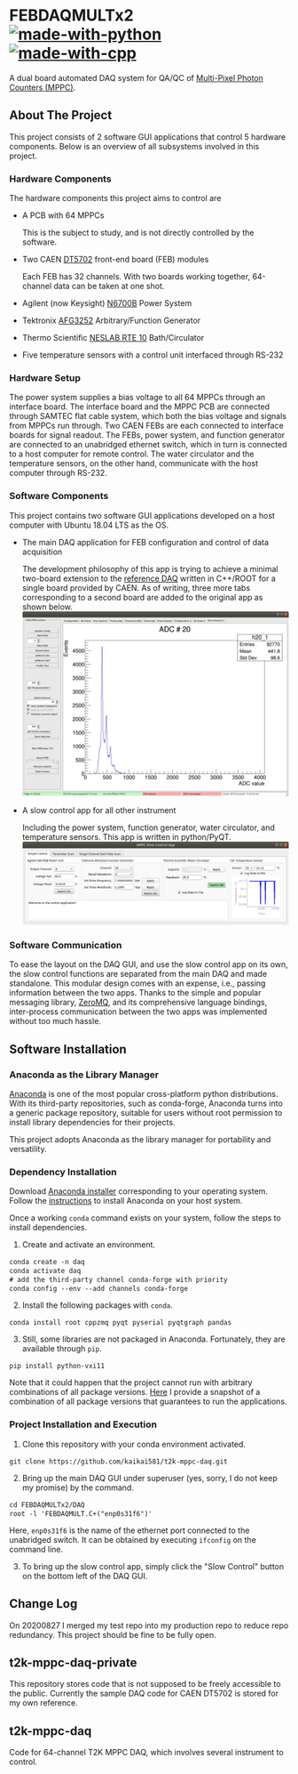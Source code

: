 # FEBDAQMULTx2 [![made-with-python](https://img.shields.io/badge/Made%20with-Python-1f425f.svg)](https://www.python.org/) [![made-with-cpp](https://img.shields.io/badge/C++-Solutions-blue.svg?style=flat&logo=c%2B%2B)](https://isocpp.org/)

A dual board automated DAQ system for QA/QC of [Multi-Pixel Photon Counters (MPPC)](https://www.hamamatsu.com/us/en/product/optical-sensors/mppc/what_is_mppc/index.html).

## About The Project
This project consists of 2 software GUI applications that control 5 hardware components. Below is an overview of all subsystems involved in this project.

### Hardware Components
The hardware components this project aims to control are
* A PCB with 64 MPPCs

  This is the subject to study, and is not directly controlled by the software.
* Two CAEN [DT5702](https://www.caen.it/products/dt5702/) front-end board (FEB) modules

  Each FEB has 32 channels. With two boards working together, 64-channel data can be taken at one shot.
* Agilent (now Keysight) [N6700B](https://www.keysight.com/en/pd-838422-pn-N6700B/low-profile-modular-power-system-mainframe-400w-4-slots?cc=CA&lc=fre) Power System
* Tektronix [AFG3252](https://www.tek.com/datasheet/afg3000-series) Arbitrary/Function Generator
* Thermo Scientific [NESLAB RTE 10](https://www.marshallscientific.com/Thermo-Neslab-RTE-10-Circulating-Chiller-p/th-nerte10.htm) Bath/Circulator
* Five temperature sensors with a control unit interfaced through RS-232

### Hardware Setup
The power system supplies a bias voltage to all 64 MPPCs through an interface board. The interface board and the MPPC PCB are connected through SAMTEC flat cable system, which both the bias voltage and signals from MPPCs run through.
Two CAEN FEBs are each connected to interface boards for signal readout.
The FEBs, power system, and function generator are connected to an unabridged ethernet switch, which in turn is connected to a host computer for remote control. The water circulator and the temperature sensors, on the other hand, communicate with the host computer through RS-232.

### Software Components

This project contains two software GUI applications developed on a host computer with Ubuntu 18.04 LTS as the OS.

* The main DAQ application for FEB configuration and control of data acquisition

  The development philosophy of this app is trying to achieve a minimal two-board extension to the [reference DAQ](https://www.caen.it/download/?filter=DT5702) written in C++/ROOT for a single board provided by CAEN. As of writing, three more tabs corresponding to a second board are added to the original app as shown below.
  ![Alt text](images/daq.png?raw=true "Title")

* A slow control app for all other instrument

  Including the power system, function generator, water circulator, and temperature sensors. This app is written in python/PyQT.
  ![Alt text](images/slow_control.png?raw=true "Title")

### Software Communication

To ease the layout on the DAQ GUI, and use the slow control app on its own, the slow control functions are separated from the main DAQ and made standalone. This modular design comes with an expense, i.e., passing information between the two apps. Thanks to the simple and popular messaging library, [ZeroMQ](https://zeromq.org/), and its comprehensive language bindings, inter-process communication between the two apps was implemented without too much hassle.

## Software Installation

### Anaconda as the Library Manager
[Anaconda](https://www.anaconda.com/) is one of the most popular cross-platform python distributions. With its third-party repositories, such as conda-forge, Anaconda turns into a generic package repository, suitable for users without root permission to install library dependencies for their projects.

This project adopts Anaconda as the library manager for portability and versatility.

### Dependency Installation
Download [Anaconda installer](https://www.anaconda.com/products/individual) corresponding to your operating system. Follow the [instructions](https://docs.anaconda.com/anaconda/install/) to install Anaconda on your host system.

Once a working `conda` command exists on your system, follow the steps to install dependencies.
1. Create and activate an environment.
  ```
  conda create -n daq
  conda activate daq
  # add the third-party channel conda-forge with priority
  conda config --env --add channels conda-forge
  ```
2. Install the following packages with `conda`.
  ```
  conda install root cppzmq pyqt pyserial pyqtgraph pandas
  ```
3. Still, some libraries are not packaged in Anaconda. Fortunately, they are available through `pip`.
  ```
  pip install python-vxi11
  ```

Note that it could happen that the project cannot run with arbitrary combinations of all package versions. [Here](https://github.com/kaikai581/t2k-mppc-daq/blob/master/FEBDAQMULTx2/pkg_ver.txt) I provide a snapshot of a combination of all package versions that guarantees to run the applications.

### Project Installation and Execution
1. Clone this repository with your conda environment activated.
  ```
  git clone https://github.com/kaikai581/t2k-mppc-daq.git
  ```
2. Bring up the main DAQ GUI under superuser (yes, sorry, I do not keep my promise) by the command.
  ```
  cd FEBDAQMULTx2/DAQ
  root -l 'FEBDAQMULT.C+("enp0s31f6")'
  ```
  Here, `enp0s31f6` is the name of the ethernet port connected to the unabridged switch. It can be obtained by executing `ifconfig` on the command line.

3. To bring up the slow control app, simply click the "Slow Control" button on the bottom left of the DAQ GUI.

## Change Log
On 20200827 I merged my test repo into my production repo to reduce repo redundancy. This project should be fine to be fully open.

## t2k-mppc-daq-private

This repository stores code that is not supposed to be freely accessible to the
public.
Currently the sample DAQ code for CAEN DT5702 is stored for my own reference.

## t2k-mppc-daq
Code for 64-channel T2K MPPC DAQ, which involves several instrument to control.
